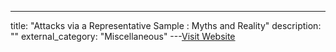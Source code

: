 ---
title: "Attacks via a Representative Sample : Myths and Reality"
description: ""
external_category: "Miscellaneous"
---[Visit Website](https://officercia.mirror.xyz/WeAilwJ9V4GIVUkYa7WwBwV2II9dYwpdPTp3fNsPFjo)

